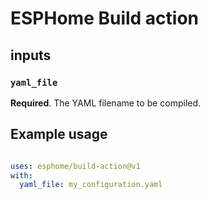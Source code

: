 # ESPHome Build action

## inputs

### `yaml_file`

**Required**. The YAML filename to be compiled.

## Example usage

```yaml

uses: esphome/build-action@v1
with:
  yaml_file: my_configuration.yaml

```
